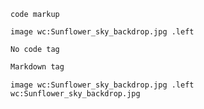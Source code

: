 `code markup`

`image wc:Sunflower_sky_backdrop.jpg .left`

```
No code tag
```

```Markdown
Markdown tag
```

```
image wc:Sunflower_sky_backdrop.jpg .left
wc:Sunflower_sky_backdrop.jpg
```